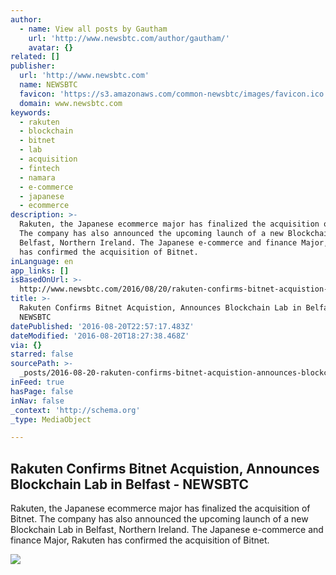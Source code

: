 ```yaml
---
author:
  - name: View all posts by Gautham
    url: 'http://www.newsbtc.com/author/gautham/'
    avatar: {}
related: []
publisher:
  url: 'http://www.newsbtc.com'
  name: NEWSBTC
  favicon: 'https://s3.amazonaws.com/common-newsbtc/images/favicon.ico'
  domain: www.newsbtc.com
keywords:
  - rakuten
  - blockchain
  - bitnet
  - lab
  - acquisition
  - fintech
  - namara
  - e-commerce
  - japanese
  - ecommerce
description: >-
  Rakuten, the Japanese ecommerce major has finalized the acquisition of Bitnet.
  The company has also announced the upcoming launch of a new Blockchain Lab in
  Belfast, Northern Ireland. The Japanese e-commerce and finance Major, Rakuten
  has confirmed the acquisition of Bitnet.
inLanguage: en
app_links: []
isBasedOnUrl: >-
  http://www.newsbtc.com/2016/08/20/rakuten-confirms-bitnet-acquistion-announces-blockchain-lab-in-belfast/
title: >-
  Rakuten Confirms Bitnet Acquistion, Announces Blockchain Lab in Belfast -
  NEWSBTC
datePublished: '2016-08-20T22:57:17.483Z'
dateModified: '2016-08-20T18:27:38.468Z'
via: {}
starred: false
sourcePath: >-
  _posts/2016-08-20-rakuten-confirms-bitnet-acquistion-announces-blockchain-lab.md
inFeed: true
hasPage: false
inNav: false
_context: 'http://schema.org'
_type: MediaObject

---
```

<article style=""><h1>Rakuten Confirms Bitnet Acquistion, Announces Blockchain Lab in Belfast - NEWSBTC</h1><p>Rakuten, the Japanese ecommerce major has finalized the acquisition of Bitnet. The company has also announced the upcoming launch of a new Blockchain Lab in Belfast, Northern Ireland. The Japanese e-commerce and finance Major, Rakuten has confirmed the acquisition of Bitnet.</p><img src="https://s3.amazonaws.com/main-newsbtc-images/2014/07/Rakuten-Logo-LG-WD-CNT2.jpg" /></article>